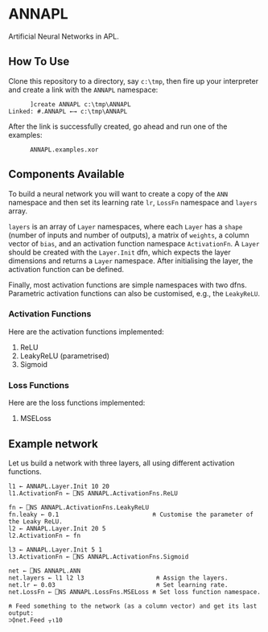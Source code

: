 # ANNAPL

Artificial Neural Networks in APL.

## How To Use

Clone this repository to a directory, say `c:\tmp`, then fire up your interpreter and create a link with the `ANNAPL` namespace:

```
      ]create ANNAPL c:\tmp\ANNAPL
Linked: #.ANNAPL ←→ c:\tmp\ANNAPL
```

After the link is successfully created, go ahead and run one of the examples:

```
      ANNAPL.examples.xor
```

## Components Available

To build a neural network you will want to create a copy of the `ANN` namespace and then
set its learning rate `lr`, `LossFn` namespace and `layers` array.

`layers` is an array of `Layer` namespaces, where each `Layer` has a `shape`
(number of inputs and number of outputs), a matrix of `weights`, a column vector of `bias`,
and an activation function namespace `ActivationFn`.
A `Layer` should be created with the `Layer.Init` dfn, which expects the layer dimensions and
returns a `Layer` namespace.
After initialising the layer, the activation function can be defined.

Finally, most activation functions are simple namespaces with two dfns.
Parametric activation functions can also be customised, e.g., the `LeakyReLU`.

### Activation Functions

Here are the activation functions implemented:

 1. ReLU
 2. LeakyReLU (parametrised)
 3. Sigmoid

### Loss Functions

Here are the loss functions implemented:

 1. MSELoss

## Example network

Let us build a network with three layers, all using different activation functions.

```apl
l1 ← ANNAPL.Layer.Init 10 20
l1.ActivationFn ← ⎕NS ANNAPL.ActivationFns.ReLU

fn ← ⎕NS ANNAPL.ActivationFns.LeakyReLU
fn.leaky ← 0.1                          ⍝ Customise the parameter of the Leaky ReLU.
l2 ← ANNAPL.Layer.Init 20 5
l2.ActivationFn ← fn

l3 ← ANNAPL.Layer.Init 5 1
l3.ActivationFn ← ⎕NS ANNAPL.ActivationFns.Sigmoid

net ← ⎕NS ANNAPL.ANN
net.layers ← l1 l2 l3                    ⍝ Assign the layers.
net.lr ← 0.03                            ⍝ Set learning rate.
net.LossFn ← ⎕NS ANNAPL.LossFns.MSELoss ⍝ Set loss function namespace.

⍝ Feed something to the network (as a column vector) and get its last output:
⊃⌽net.Feed ⍪⍳10
```
